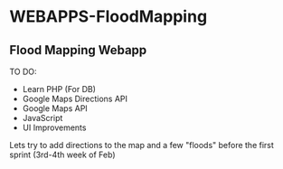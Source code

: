 WEBAPPS-FloodMapping
====================

Flood Mapping Webapp
--------------------

TO DO:
- Learn PHP (For DB)
- Google Maps Directions API
- Google Maps API
- JavaScript
- UI Improvements

Lets try to add directions to the map and a few "floods" before the first sprint (3rd-4th week of Feb)
